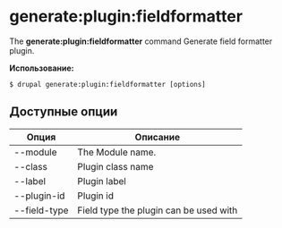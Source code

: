 # generate:plugin:fieldformatter
The **generate:plugin:fieldformatter** command Generate field formatter plugin.

**Использование:**
```
$ drupal generate:plugin:fieldformatter [options] 
```

## Доступные опции
Опция | Описание
-------|-------------
--module | The Module name.
--class | Plugin class name
--label | Plugin label
--plugin-id | Plugin id
--field-type | Field type the plugin can be used with

